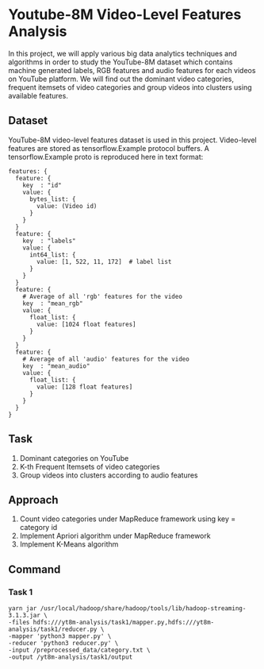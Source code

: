 # Youtube-8M Video-Level Features Analysis
In this project, we will apply various big data analytics techniques and algorithms in order to study the YouTube-8M dataset which contains machine generated labels, RGB features and audio features
for each videos on YouTube platform. We will find out the dominant video categories, frequent itemsets of video categories and group videos into clusters using available features.

## Dataset
YouTube-8M video-level features dataset is used in this project. Video-level features are stored as tensorflow.Example protocol buffers. A tensorflow.Example proto is reproduced here in text format:
```
features: {
  feature: {
    key  : "id"
    value: {
      bytes_list: {
        value: (Video id)
      }
    }
  }
  feature: {
    key  : "labels"
    value: {
      int64_list: {
        value: [1, 522, 11, 172]  # label list
      }
    }
  }
  feature: {
    # Average of all 'rgb' features for the video
    key  : "mean_rgb"
    value: {
      float_list: {
        value: [1024 float features]
      }
    }
  }
  feature: {
    # Average of all 'audio' features for the video
    key  : "mean_audio"
    value: {
      float_list: {
        value: [128 float features]
      }
    }
  }
}
```

## Task
1. Dominant categories on YouTube
2. K-th Frequent Itemsets of video categories
3. Group videos into clusters according to audio features

## Approach
1. Count video categories under MapReduce framework using key = category id
2. Implement Apriori algorithm under MapReduce framework
3. Implement K-Means algorithm

## Command
### Task 1
```
yarn jar /usr/local/hadoop/share/hadoop/tools/lib/hadoop-streaming-3.1.3.jar \
-files hdfs:///yt8m-analysis/task1/mapper.py,hdfs:///yt8m-analysis/task1/reducer.py \
-mapper 'python3 mapper.py' \
-reducer 'python3 reducer.py' \
-input /preprocessed_data/category.txt \
-output /yt8m-analysis/task1/output
```